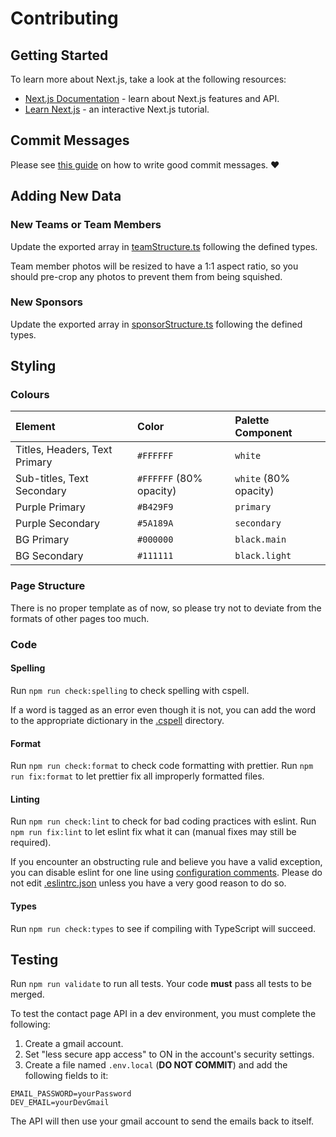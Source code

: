 # Contributing

## Getting Started

To learn more about Next.js, take a look at the following resources:

- [Next.js Documentation](https://nextjs.org/docs) - learn about Next.js features and API.
- [Learn Next.js](https://nextjs.org/learn) - an interactive Next.js tutorial.

## Commit Messages

Please see [this guide](https://cbea.ms/git-commit/) on how to write good commit messages. :heart:

## Adding New Data

### New Teams or Team Members

Update the exported array in [teamStructure.ts](../src/utils/teamStructure.ts) following the defined types.

Team member photos will be resized to have a 1:1 aspect ratio, so you should pre-crop any photos to prevent them from
being squished.

### New Sponsors

Update the exported array in [sponsorStructure.ts](../src/utils/sponsorStructure.ts) following the defined types.

## Styling

### Colours

| Element                       | Color                   | Palette Component     |
| :---------------------------- | :---------------------- | :-------------------- |
| Titles, Headers, Text Primary | `#FFFFFF`               | `white`               |
| Sub-titles, Text Secondary    | `#FFFFFF` (80% opacity) | `white` (80% opacity) |
| Purple Primary                | `#B429F9`               | `primary`             |
| Purple Secondary              | `#5A189A`               | `secondary`           |
| BG Primary                    | `#000000`               | `black.main`          |
| BG Secondary                  | `#111111`               | `black.light`         |

### Page Structure

There is no proper template as of now, so please try not to deviate from the formats of other pages too much.

### Code

#### Spelling

Run `npm run check:spelling` to check spelling with cspell.

If a word is tagged as an error even though it is not, you can add the word to the appropriate dictionary in the
[.cspell](../.cspell) directory.

#### Format

Run `npm run check:format` to check code formatting with prettier. Run `npm run fix:format` to let prettier fix all
improperly formatted files.

#### Linting

Run `npm run check:lint` to check for bad coding practices with eslint. Run `npm run fix:lint` to let eslint fix what it
can (manual fixes may still be required).

If you encounter an obstructing rule and believe you have a valid exception, you can disable eslint for one line using
[configuration comments](https://eslint.org/docs/user-guide/configuring/rules#disabling-rules). Please do not edit
[.eslintrc.json](../.eslintrc.json) unless you have a very good reason to do so.

#### Types

Run `npm run check:types` to see if compiling with TypeScript will succeed.

## Testing

Run `npm run validate` to run all tests. Your code **must** pass all tests to be merged.

To test the contact page API in a dev environment, you must complete the following:

1. Create a gmail account.
2. Set "less secure app access" to ON in the account's security settings.
3. Create a file named `.env.local` (**DO NOT COMMIT**) and add the following fields to it:

```dotenv
EMAIL_PASSWORD=yourPassword
DEV_EMAIL=yourDevGmail
```

The API will then use your gmail account to send the emails back to itself.
